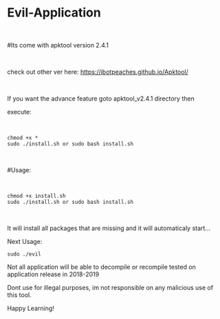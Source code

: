 # Evil-Application

<br />

#Its come with apktool version 2.4.1

<br/>

check out other ver here: https://ibotpeaches.github.io/Apktool/

<br/>

If you want the advance feature goto apktool_v2.4.1 directory then

execute:

<br/>

    chmod +x *
    sudo ./install.sh or sudo bash install.sh

<br/>

#Usage:

<br/>

    chmod +x install.sh
    sudo ./install.sh or sudo bash install.sh

<br/>

It will install all packages that are missing and it will automaticaly start...

Next Usage:

    sudo ./evil

Not all application will be able to decompile or recompile
tested on application release in 2018-2019

Dont use for illegal purposes,
im not responsible on any malicious use of this tool.


Happy Learning!
